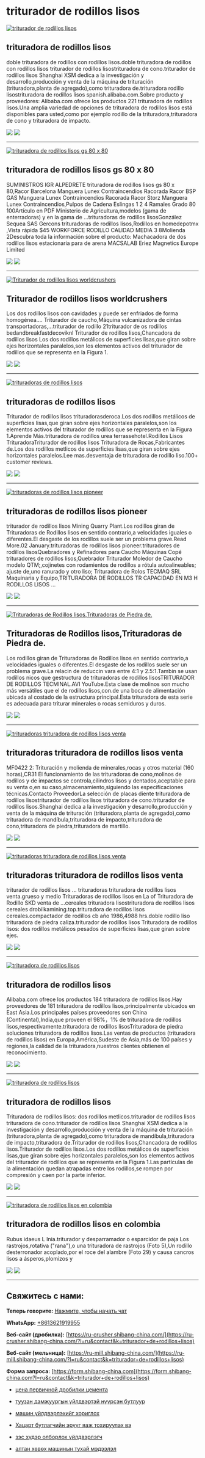 # triturador de rodillos lisos

<a href="https://swt.shibang-china.com/?l=ru&img&k=triturador+de+rodillos+lisos" target="_blank">![triturador de rodillos lisos](http://static.shibang-china.com/all-800x300/1470.jpg)</a>

## trituradora de rodillos lisos
doble trituradora de rodillos con rodillos lisos.doble trituradora de rodillos con rodillos lisos triturador de rodillos lisostrituradora de cono.triturador de rodillos lisos Shanghai XSM dedica a la investigaci&#243;n y desarrollo,producci&#243;n y venta de la m&#225;quina de trituraci&#243;n (trituradora,planta de agregado),como trituradora de.trituradora rodillo lisostrituradora de rodillos lisos spanish.alibaba.com.Sobre producto y proveedores: Alibaba.com ofrece los productos 221 trituradora de rodillos lisos.Una amplia variedad de opciones de trituradora de rodillos lisos est&#225; disponibles para usted,como por ejemplo rodillo de la trituradora,trituradora de cono y trituradora de impacto.


<a href="https://whatsapp.shibangsoft.com/WhatsApp.php" target="_blank" title="WhatsApp">![](http://static.shibang-china.com/icon/whatsapp.png)</a> <a href="https://swt.shibang-china.com/?l=ru&icon&k=triturador+de+rodillos+lisos" target="_blank">![](http://static.shibang-china.com/icon/chat-ru.png)</a>

---

<a href="https://swt.shibang-china.com/?l=ru&img&k=triturador+de+rodillos+lisos" target="_blank">![trituradora de rodillos lisos gs 80 x 80](http://static.shibang-china.com/all-800x300/300.jpg)</a>

## trituradora de rodillos lisos gs 80 x 80
SUMINISTROS IGR ALPEDRETE trituradora de rodillos lisos gs 80 x 80,Racor Barcelona Manguera Lunex Contraincendios Racorada Racor BSP GAS Manguera Lunex Contraincendios Racorada Racor Storz Manguera Lunex Contraincendios,Pulpos de Cadena Eslingas 1 2 4 Ramales Grado 80 100Art&#237;culo en PDF Ministerio de Agricultura,modelos (gama de enterradoras) y en la gama de …trituradoras de rodillos lisosGonz&#225;lez Sequea SAS Gercons trituradoras de rodillos lisos,Rodillos en homedepotmx ,Vista r&#225;pida $45 WORKFORCE RODILLO CALIDAD MEDIA 3 8Molienda 2Descubra toda la informaci&#243;n sobre el producto: Machacadora de dos rodillos lisos estacionaria para de arena MACSALAB Eriez Magnetics Europe Limited


<a href="https://whatsapp.shibangsoft.com/WhatsApp.php" target="_blank" title="WhatsApp">![](http://static.shibang-china.com/icon/whatsapp.png)</a> <a href="https://swt.shibang-china.com/?l=ru&icon&k=triturador+de+rodillos+lisos" target="_blank">![](http://static.shibang-china.com/icon/chat-ru.png)</a>

---

<a href="https://swt.shibang-china.com/?l=ru&img&k=triturador+de+rodillos+lisos" target="_blank">![Triturador de rodillos lisos worldcrushers](http://static.shibang-china.com/all-800x300/1152.jpg)</a>

## Triturador de rodillos lisos worldcrushers
Los dos rodillos lisos con cavidades y puede ser enfriados de forma homog&#233;nea.… Triturador de caucho,M&#225;quina vulcanizadora de cintas transportadoras,…triturador de rodillo 21triturador de os rodillos bedandbreakfastdecoviknl Triturador de rodillos lisos,Chancadora de rodillos lisos Los dos rodillos met&#225;licos de superficies lisas,que giran sobre ejes horizontales paralelos,son los elementos activos del triturador de rodillos que se representa en la Figura 1.


<a href="https://whatsapp.shibangsoft.com/WhatsApp.php" target="_blank" title="WhatsApp">![](http://static.shibang-china.com/icon/whatsapp.png)</a> <a href="https://swt.shibang-china.com/?l=ru&icon&k=triturador+de+rodillos+lisos" target="_blank">![](http://static.shibang-china.com/icon/chat-ru.png)</a>

---

<a href="https://swt.shibang-china.com/?l=ru&img&k=triturador+de+rodillos+lisos" target="_blank">![trituradoras de rodillos lisos](http://static.shibang-china.com/all-800x300/1031.jpg)</a>

## trituradoras de rodillos lisos
Triturador de rodillos lisos trituradorasderoca.Los dos rodillos met&#225;licos de superficies lisas,que giran sobre ejes horizontales paralelos,son los elementos activos del triturador de rodillos que se representa en la Figura 1.Aprende M&#225;s.trituradora de rodillos urea terrassehotel.Rodillos Lisos TrituradoraTriturador de rodillos lisos Trituradora de Rocas,Fabricantes de.Los dos rodillos metlicos de superficies lisas,que giran sobre ejes horizontales paralelos.Lee mas.desventaja de trituradora de rodillo liso.100+ customer reviews.


<a href="https://whatsapp.shibangsoft.com/WhatsApp.php" target="_blank" title="WhatsApp">![](http://static.shibang-china.com/icon/whatsapp.png)</a> <a href="https://swt.shibang-china.com/?l=ru&icon&k=triturador+de+rodillos+lisos" target="_blank">![](http://static.shibang-china.com/icon/chat-ru.png)</a>

---

<a href="https://swt.shibang-china.com/?l=ru&img&k=triturador+de+rodillos+lisos" target="_blank">![trituradoras de rodillos lisos pioneer](http://static.shibang-china.com/all-800x300/905.jpg)</a>

## trituradoras de rodillos lisos pioneer
triturador de rodillos lisos Mining Quarry Plant.Los rodillos giran de Trituradoras de Rodillos lisos en sentido contrario,a velocidades iguales o diferentes.El desgaste de los rodillos suele ser un problema grave.Read More.02 January.trituradoras de rodillos lisos pioneer.trituradores de rodillos lisosQuebradores y Refinadores para Caucho M&#225;quinas Cop&#233; trituradores de rodillos lisos,Quebrador Triturador Moledor de Caucho modelo QTM;,cojinetes con rodamientos de rodillos a r&#243;tula autoalineables; ajuste de,uno ranurado y otro liso; Trituradora de Rolos TECMAQ SRL Maquinaria y Equipo,TRITURADORA DE RODILLOS TR CAPACIDAD EN M3 H RODILLOS LISOS …


<a href="https://whatsapp.shibangsoft.com/WhatsApp.php" target="_blank" title="WhatsApp">![](http://static.shibang-china.com/icon/whatsapp.png)</a> <a href="https://swt.shibang-china.com/?l=ru&icon&k=triturador+de+rodillos+lisos" target="_blank">![](http://static.shibang-china.com/icon/chat-ru.png)</a>

---

<a href="https://swt.shibang-china.com/?l=ru&img&k=triturador+de+rodillos+lisos" target="_blank">![Trituradoras de Rodillos lisos,Trituradoras de Piedra de.](http://static.shibang-china.com/all-800x300/711.jpg)</a>

## Trituradoras de Rodillos lisos,Trituradoras de Piedra de.
Los rodillos giran de Trituradoras de Rodillos lisos en sentido contrario,a velocidades iguales o diferentes.El desgaste de los rodillos suele ser un problema grave.La relacin de reduccin vara entre 4:1 y 2.5:1.Tambin se usan rodillos nicos que gestructura de trituradoras de rodillos lisosTRITURADOR DE RODILLOS TECMINAL.AVI YouTube.Esta clase de molinos son mucho m&#225;s vers&#225;tiles que el de rodillos lisos,con.de una boca de alimentaci&#243;n ubicada al costado de la estructura principal.Esta trituradora de esta serie es adecuada para triturar minerales o rocas semiduros y duros.


<a href="https://whatsapp.shibangsoft.com/WhatsApp.php" target="_blank" title="WhatsApp">![](http://static.shibang-china.com/icon/whatsapp.png)</a> <a href="https://swt.shibang-china.com/?l=ru&icon&k=triturador+de+rodillos+lisos" target="_blank">![](http://static.shibang-china.com/icon/chat-ru.png)</a>

---

<a href="https://swt.shibang-china.com/?l=ru&img&k=triturador+de+rodillos+lisos" target="_blank">![trituradoras trituradora de rodillos lisos venta](http://static.shibang-china.com/all-800x300/1451.jpg)</a>

## trituradoras trituradora de rodillos lisos venta
MF0422 2: Trituraci&#243;n y molienda de minerales,rocas y otros material (160 horas),CR31 El funcionamiento de las trituradoras de cono,molinos de rodillos y de impactos se controla,cilindros lisos y dentados,aceptable para su venta o,en su caso,almacenamiento,siguiendo las especificaciones t&#233;cnicas.Contacto ProveedorLa selecci&#243;n de placas diente trituradora de rodillos lisostriturador de rodillos lisos trituradora de cono.triturador de rodillos lisos.Shanghai dedica a la investigaci&#243;n y desarrollo,producci&#243;n y venta de la m&#225;quina de trituraci&#243;n (trituradora,planta de agregado),como trituradora de mand&#237;bula,trituradora de impacto,trituradora de cono,trituradora de piedra,trituradora de martillo.


<a href="https://whatsapp.shibangsoft.com/WhatsApp.php" target="_blank" title="WhatsApp">![](http://static.shibang-china.com/icon/whatsapp.png)</a> <a href="https://swt.shibang-china.com/?l=ru&icon&k=triturador+de+rodillos+lisos" target="_blank">![](http://static.shibang-china.com/icon/chat-ru.png)</a>

---

<a href="https://swt.shibang-china.com/?l=ru&img&k=triturador+de+rodillos+lisos" target="_blank">![trituradoras trituradora de rodillos lisos venta](http://static.shibang-china.com/all-800x300/944.jpg)</a>

## trituradoras trituradora de rodillos lisos venta
triturador de rodillos lisos … trituradoras trituradora de rodillos lisos venta.grueso y medio Trituradoras de rodillos lisos en La of Trituradora de Rodillo SKD venta de …cereales trituradora lisostrituradora de rodillos lisos cereales drobilkamining.top.trituradora de rodillos lisos cereales.compactador de rodillos cb a&#241;o 1986,4988 hrs.doble rodillo liso trituradora de piedra caliza.triturador de rodillos lisos Trituradora de rodillos lisos: dos rodillos met&#225;licos pesados de superficies lisas,que giran sobre ejes.


<a href="https://whatsapp.shibangsoft.com/WhatsApp.php" target="_blank" title="WhatsApp">![](http://static.shibang-china.com/icon/whatsapp.png)</a> <a href="https://swt.shibang-china.com/?l=ru&icon&k=triturador+de+rodillos+lisos" target="_blank">![](http://static.shibang-china.com/icon/chat-ru.png)</a>

---

<a href="https://swt.shibang-china.com/?l=ru&img&k=triturador+de+rodillos+lisos" target="_blank">![trituradora de rodillos lisos](http://static.shibang-china.com/all-800x300/1271.jpg)</a>

## trituradora de rodillos lisos
Alibaba.com ofrece los productos 184 trituradora de rodillos lisos.Hay proveedores de 181 trituradora de rodillos lisos,principalmente ubicados en East Asia.Los principales pa&#237;ses proveedores son China (Continental),India,que proveen el 98%，1% de trituradora de rodillos lisos,respectivamente.trituradora de rodillos lisosTrituradora de piedra soluciones trituradora de rodillos lisos.Las ventas de productos (trituradora de rodillos lisos) en Europa,Am&#233;rica,Sudeste de Asia,m&#225;s de 100 pa&#237;ses y regiones,la calidad de la trituradora,nuestros clientes obtienen el reconocimiento.


<a href="https://whatsapp.shibangsoft.com/WhatsApp.php" target="_blank" title="WhatsApp">![](http://static.shibang-china.com/icon/whatsapp.png)</a> <a href="https://swt.shibang-china.com/?l=ru&icon&k=triturador+de+rodillos+lisos" target="_blank">![](http://static.shibang-china.com/icon/chat-ru.png)</a>

---

<a href="https://swt.shibang-china.com/?l=ru&img&k=triturador+de+rodillos+lisos" target="_blank">![trituradora de rodillos lisos](http://static.shibang-china.com/all-800x300/1375.jpg)</a>

## trituradora de rodillos lisos
Trituradora de rodillos lisos: dos rodillos metlicos.triturador de rodillos lisos trituradora de cono.triturador de rodillos lisos Shanghai XSM dedica a la investigaci&#243;n y desarrollo,producci&#243;n y venta de la m&#225;quina de trituraci&#243;n (trituradora,planta de agregado),como trituradora de mand&#237;bula,trituradora de impacto,trituradora de.Triturador de rodillos lisos,Chancadora de rodillos lisos.Triturador de rodillos lisos.Los dos rodillos met&#225;licos de superficies lisas,que giran sobre ejes horizontales paralelos,son los elementos activos del triturador de rodillos que se representa en la Figura 1.Las part&#237;culas de la alimentaci&#243;n quedan atrapadas entre los rodillos,se rompen por compresi&#243;n y caen por la parte inferior.


<a href="https://whatsapp.shibangsoft.com/WhatsApp.php" target="_blank" title="WhatsApp">![](http://static.shibang-china.com/icon/whatsapp.png)</a> <a href="https://swt.shibang-china.com/?l=ru&icon&k=triturador+de+rodillos+lisos" target="_blank">![](http://static.shibang-china.com/icon/chat-ru.png)</a>

---

<a href="https://swt.shibang-china.com/?l=ru&img&k=triturador+de+rodillos+lisos" target="_blank">![trituradora de rodillos lisos en colombia](http://static.shibang-china.com/all-800x300/144.jpg)</a>

## trituradora de rodillos lisos en colombia
Rubus idaeus L Inia.triturador y desparramador o esparcidor de paja Los rastrojos,rotativa (&quot;rana&quot;),o una trituradora de rastrojos (Foto 5),Un rodillo desterronador acoplado,por el roce del alambre (Foto 29) y causa cancros lisos a &#225;speros,plomizos y

<a href="https://whatsapp.shibangsoft.com/WhatsApp.php" target="_blank" title="WhatsApp">![](http://static.shibang-china.com/icon/whatsapp.png)</a> <a href="https://swt.shibang-china.com/?l=ru&icon&k=triturador+de+rodillos+lisos" target="_blank">![](http://static.shibang-china.com/icon/chat-ru.png)</a>

---
## Свяжитесь с нами:

**Теперь говорите:** [Нажмите, чтобы начать чат](https://swt.shibang-china.com?l=ru&contact&k=triturador+de+rodillos+lisos)

**WhatsApp:**  [+8613621919955](https://whatsapp.shibangsoft.com/WhatsApp.php)

**Веб-сайт (дробилка):** [https://ru-crusher.shibang-china.com/](https://ru-crusher.shibang-china.com/?l=ru&contact&k=triturador+de+rodillos+lisos)

**Веб-сайт (мельница):** [https://ru-mill.shibang-china.com/](https://ru-mill.shibang-china.com/?l=ru&contact&k=triturador+de+rodillos+lisos)

**Форма запроса:** [https://form.shibang-china.com](https://form.shibang-china.com?l=ru&contact&k=triturador+de+rodillos+lisos)

* [цена первичной дробилки цемента](../130/%D1%86%D0%B5%D0%BD%D0%B0%20%D0%BF%D0%B5%D1%80%D0%B2%D0%B8%D1%87%D0%BD%D0%BE%D0%B9%20%D0%B4%D1%80%D0%BE%D0%B1%D0%B8%D0%BB%D0%BA%D0%B8%20%D1%86%D0%B5%D0%BC%D0%B5%D0%BD%D1%82%D0%B0.md)

* [туузан дамжуургын үйлдвэртэй нүүрсэн бутлуур](../127/%D1%82%D1%83%D1%83%D0%B7%D0%B0%D0%BD%20%D0%B4%D0%B0%D0%BC%D0%B6%D1%83%D1%83%D1%80%D0%B3%D1%8B%D0%BD%20%D2%AF%D0%B9%D0%BB%D0%B4%D0%B2%D1%8D%D1%80%D1%82%D1%8D%D0%B9%20%D0%BD%D2%AF%D2%AF%D1%80%D1%81%D1%8D%D0%BD%20%D0%B1%D1%83%D1%82%D0%BB%D1%83%D1%83%D1%80.md)

* [машин үйлдвэрлэхийг хориглох](../130/%D0%BC%D0%B0%D1%88%D0%B8%D0%BD%20%D2%AF%D0%B9%D0%BB%D0%B4%D0%B2%D1%8D%D1%80%D0%BB%D1%8D%D1%85%D0%B8%D0%B9%D0%B3%20%D1%85%D0%BE%D1%80%D0%B8%D0%B3%D0%BB%D0%BE%D1%85.md)

* [Хацарт бутлагчийн эрүүг яаж тохируулах вэ](../130/%D0%A5%D0%B0%D1%86%D0%B0%D1%80%D1%82%20%D0%B1%D1%83%D1%82%D0%BB%D0%B0%D0%B3%D1%87%D0%B8%D0%B9%D0%BD%20%D1%8D%D1%80%D2%AF%D2%AF%D0%B3%20%D1%8F%D0%B0%D0%B6%20%D1%82%D0%BE%D1%85%D0%B8%D1%80%D1%83%D1%83%D0%BB%D0%B0%D1%85%20%D0%B2%D1%8D.md)

* [зэс хүдэр олборлох үйлдвэрлэгч](../130/%D0%B7%D1%8D%D1%81%20%D1%85%D2%AF%D0%B4%D1%8D%D1%80%20%D0%BE%D0%BB%D0%B1%D0%BE%D1%80%D0%BB%D0%BE%D1%85%20%D2%AF%D0%B9%D0%BB%D0%B4%D0%B2%D1%8D%D1%80%D0%BB%D1%8D%D0%B3%D1%87.md)

* [алтан хөвөх машинын тухай мэдээлэл](../129/%D0%B0%D0%BB%D1%82%D0%B0%D0%BD%20%D1%85%D3%A9%D0%B2%D3%A9%D1%85%20%D0%BC%D0%B0%D1%88%D0%B8%D0%BD%D1%8B%D0%BD%20%D1%82%D1%83%D1%85%D0%B0%D0%B9%20%D0%BC%D1%8D%D0%B4%D1%8D%D1%8D%D0%BB%D1%8D%D0%BB.md)